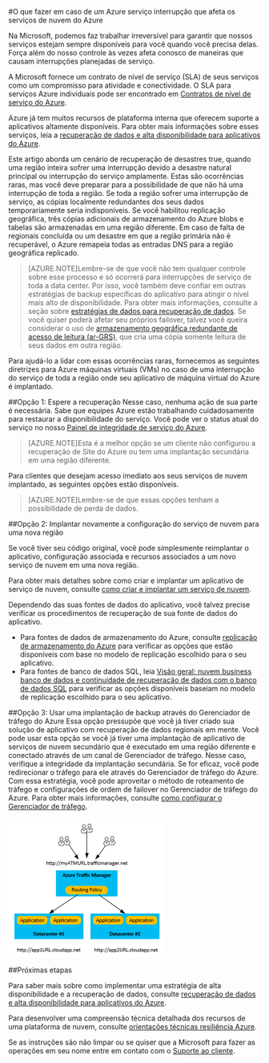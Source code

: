 <properties
    pageTitle="O que fazer em caso de um Azure serviço interrupção que afeta os serviços de nuvem do Azure | Microsoft Azure"
    description="Saiba o que fazer em caso de uma interrupção de serviço Azure que afeta os serviços de nuvem do Azure."
    services="cloud-services"
    documentationCenter=""
    authors="kmouss"
    manager="drewm"
    editor=""/>

<tags
    ms.service="cloud-services"
    ms.workload="cloud-services"
    ms.tgt_pltfrm="na"
    ms.devlang="na"
    ms.topic="article"
    ms.date="05/16/2016"
    ms.author="kmouss;aglick"/>

#<a name="what-to-do-in-the-event-of-an-azure-service-disruption-that-impacts-azure-cloud-services"></a>O que fazer em caso de um Azure serviço interrupção que afeta os serviços de nuvem do Azure

Na Microsoft, podemos faz trabalhar irreversível para garantir que nossos serviços estejam sempre disponíveis para você quando você precisa delas. Força além do nosso controle às vezes afeta conosco de maneiras que causam interrupções planejadas de serviço.

A Microsoft fornece um contrato de nível de serviço (SLA) de seus serviços como um compromisso para atividade e conectividade. O SLA para serviços Azure individuais pode ser encontrado em [Contratos de nível de serviço do Azure](https://azure.microsoft.com/support/legal/sla/).

Azure já tem muitos recursos de plataforma interna que oferecem suporte a aplicativos altamente disponíveis. Para obter mais informações sobre esses serviços, leia a [recuperação de dados e alta disponibilidade para aplicativos do Azure](../resiliency/resiliency-disaster-recovery-high-availability-azure-applications.md).

Este artigo aborda um cenário de recuperação de desastres true, quando uma região inteira sofrer uma interrupção devido a desastre natural principal ou interrupção do serviço amplamente. Estas são ocorrências raras, mas você deve preparar para a possibilidade de que não há uma interrupção de toda a região. Se toda a região sofrer uma interrupção de serviço, as cópias localmente redundantes dos seus dados temporariamente seria indisponíveis. Se você habilitou replicação geográfica, três cópias adicionais de armazenamento do Azure blobs e tabelas são armazenadas em uma região diferente. Em caso de falta de regionais concluída ou um desastre em que a região primária não é recuperável, o Azure remapeia todas as entradas DNS para a região geográfica replicado.

>[AZURE.NOTE]Lembre-se de que você não tem qualquer controle sobre esse processo e só ocorrerá para interrupções de serviço de toda a data center. Por isso, você também deve confiar em outras estratégias de backup específicas do aplicativo para atingir o nível mais alto de disponibilidade. Para obter mais informações, consulte a seção sobre [estratégias de dados para recuperação de dados](../resiliency/resiliency-disaster-recovery-high-availability-azure-applications.md#DSDR). Se você quiser poderá afetar seu próprios failover, talvez você queira considerar o uso de [armazenamento geográfica redundante de acesso de leitura (ar-GRS)](../storage/storage-redundancy.md#read-access-geo-redundant-storage), que cria uma cópia somente leitura de seus dados em outra região.

Para ajudá-lo a lidar com essas ocorrências raras, fornecemos as seguintes diretrizes para Azure máquinas virtuais (VMs) no caso de uma interrupção do serviço de toda a região onde seu aplicativo de máquina virtual do Azure é implantado.

##<a name="option-1-wait-for-recovery"></a>Opção 1: Espere a recuperação
Nesse caso, nenhuma ação de sua parte é necessária. Sabe que equipes Azure estão trabalhando cuidadosamente para restaurar a disponibilidade do serviço. Você pode ver o status atual do serviço no nosso [Painel de integridade de serviço do Azure](https://azure.microsoft.com/status/).

>[AZURE.NOTE]Esta é a melhor opção se um cliente não configurou a recuperação de Site do Azure ou tem uma implantação secundária em uma região diferente.

Para clientes que desejam acesso imediato aos seus serviços de nuvem implantado, as seguintes opções estão disponíveis.

>[AZURE.NOTE]Lembre-se de que essas opções tenham a possibilidade de perda de dados.     

##<a name="option-2-re-deploy-your-cloud-service-configuration-to-a-new-region"></a>Opção 2: Implantar novamente a configuração do serviço de nuvem para uma nova região

Se você tiver seu código original, você pode simplesmente reimplantar o aplicativo, configuração associada e recursos associados a um novo serviço de nuvem em uma nova região.  

Para obter mais detalhes sobre como criar e implantar um aplicativo de serviço de nuvem, consulte [como criar e implantar um serviço de nuvem](./cloud-services-how-to-create-deploy-portal.md).

Dependendo das suas fontes de dados do aplicativo, você talvez precise verificar os procedimentos de recuperação de sua fonte de dados do aplicativo.
  * Para fontes de dados de armazenamento do Azure, consulte [replicação de armazenamento do Azure](../storage/storage-redundancy.md#read-access-geo-redundant-storage) para verificar as opções que estão disponíveis com base no modelo de replicação escolhido para o seu aplicativo.
  * Para fontes de banco de dados SQL, leia [Visão geral: nuvem business banco de dados e continuidade de recuperação de dados com o banco de dados SQL](../sql-database/sql-database-business-continuity.md) para verificar as opções disponíveis baseiam no modelo de replicação escolhido para o seu aplicativo.

##<a name="option-3-use-a-backup-deployment-through-azure-traffic-manager"></a>Opção 3: Usar uma implantação de backup através do Gerenciador de tráfego do Azure
Essa opção pressupõe que você já tiver criado sua solução de aplicativo com recuperação de dados regionais em mente. Você pode usar esta opção se você já tiver uma implantação de aplicativo de serviços de nuvem secundário que é executado em uma região diferente e conectado através de um canal de Gerenciador de tráfego. Nesse caso, verifique a integridade da implantação secundária. Se for eficaz, você pode redirecionar o tráfego para ele através do Gerenciador de tráfego do Azure. Com essa estratégia, você pode aproveitar o método de roteamento de tráfego e configurações de ordem de failover no Gerenciador de tráfego do Azure. Para obter mais informações, consulte [como configurar o Gerenciador de tráfego](../traffic-manager/traffic-manager-overview.md#how-to-configure-traffic-manager-settings).

![Balanceamento de serviços de nuvem do Azure em regiões com o Gerenciador de tráfego do Azure](./media/cloud-services-disaster-recovery-guidance/using-azure-traffic-manager.png)

##<a name="next-steps"></a>Próximas etapas

Para saber mais sobre como implementar uma estratégia de alta disponibilidade e a recuperação de dados, consulte [recuperação de dados e alta disponibilidade para aplicativos do Azure](../resiliency/resiliency-disaster-recovery-high-availability-azure-applications.md).

Para desenvolver uma compreensão técnica detalhada dos recursos de uma plataforma de nuvem, consulte [orientações técnicas resiliência Azure](../resiliency/resiliency-technical-guidance.md).

Se as instruções são não limpar ou se quiser que a Microsoft para fazer as operações em seu nome entre em contato com o [Suporte ao cliente](https://portal.azure.com/#blade/Microsoft_Azure_Support/HelpAndSupportBlade).
